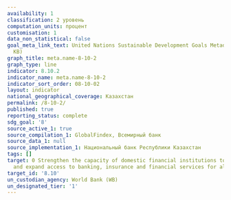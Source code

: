 ```yaml
---
availability: 1
classification: 2 уровень
computation_units: процент
customisation: 1
data_non_statistical: false
goal_meta_link_text: United Nations Sustainable Development Goals Metadata (PDF 210
  KB)
graph_title: meta.name-8-10-2
graph_type: line
indicator: 8.10.2
indicator_name: meta.name-8-10-2
indicator_sort_order: 08-10-02
layout: indicator
national_geographical_coverage: Казахстан
permalink: /8-10-2/
published: true
reporting_status: complete
sdg_goal: '8'
source_active_1: true
source_compilation_1: GlobalFindex, Всемирный банк
source_data_1: null
source_implementation_1: Национальный банк Республики Казахстан
tags: []
target: 0 Strengthen the capacity of domestic financial institutions to encourage
  and expand access to banking, insurance and financial services for all
target_id: '8.10'
un_custodian_agency: World Bank (WB)
un_designated_tier: '1'
---
```

